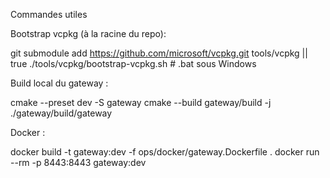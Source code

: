 Commandes utiles

Bootstrap vcpkg (à la racine du repo):

git submodule add https://github.com/microsoft/vcpkg.git tools/vcpkg || true
./tools/vcpkg/bootstrap-vcpkg.sh  # .bat sous Windows

Build local du gateway :

cmake --preset dev -S gateway
cmake --build gateway/build -j
./gateway/build/gateway

Docker :

docker build -t gateway:dev -f ops/docker/gateway.Dockerfile .
docker run --rm -p 8443:8443 gateway:dev